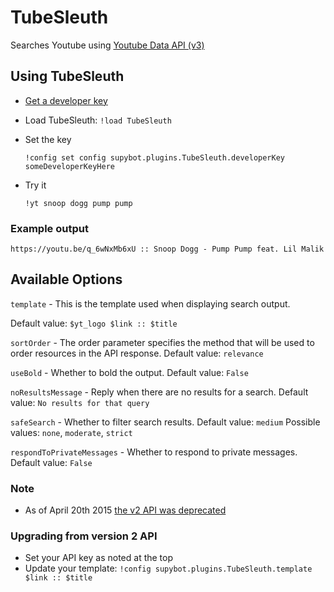 # TubeSleuth #

Searches Youtube using [Youtube Data API (v3)](https://developers.google.com/youtube/v3/)

## Using TubeSleuth ##

- [Get a developer key](https://code.google.com/apis/youtube/dashboard/gwt/index.html#settings)
- Load TubeSleuth: `!load TubeSleuth`
- Set the key

    `!config set config supybot.plugins.TubeSleuth.developerKey someDeveloperKeyHere`

- Try it

    `!yt snoop dogg pump pump`

### Example output ###

    https://youtu.be/q_6wNxMb6xU :: Snoop Dogg - Pump Pump feat. Lil Malik

## Available Options ##

`template` - This is the template used when displaying search output.

Default value: `$yt_logo $link :: $title`

`sortOrder` - The order parameter specifies the method that will be used to order resources in the API response. Default value: `relevance`

`useBold` - Whether to bold the output. Default value: `False`

`noResultsMessage` - Reply when there are no results for a search. Default value: `No results for that query`

`safeSearch` - Whether to filter search results. Default value: `medium` Possible values: `none`, `moderate`, `strict`

`respondToPrivateMessages` - Whether to respond to private messages. Default value: `False`

### Note ###

- As of April 20th 2015 [the v2 API was deprecated](https://developers.google.com/youtube/2.0/developers_guide_protocol_deprecated)

### Upgrading from version 2 API ###

- Set your API key as noted at the top
- Update your template: `!config supybot.plugins.TubeSleuth.template $link :: $title`












